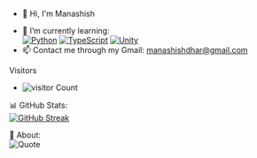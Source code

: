 - 👋 Hi, I'm Manashish 

<!-- - 🌐 Socials: <br>
 [![Discord](https://img.shields.io/badge/Discord-7289DA?style=for-the-badge&logo=discord&logoColor=white)](https://discord.gg/uMcSCNfV)
[![Reddit](https://img.shields.io/badge/Reddit-FF4500?style=for-the-badge&logo=reddit&logoColor=white)](https://www.reddit.com/u/manashish_dhar05/s/SX4p4MXPrs)
[![X](https://img.shields.io/badge/X-000000?style=for-the-badge&logo=x&logoColor=white)](https://x.com/ManashishDhar?t=ovNF1Qi5n-529Cc6wYREQg&s=09) -->







- 🌱 I’m currently learning:<br>
[![Python]((https://legacy.python.org/community/logos/python-logo-master-v3-TM.png))](https://www.python.org/)
[![TypeScript](https://img.shields.io/badge/-JavaScript-3178C6?style=for-the-badge&logo=JavaScript&logoColor=white)](https://www.javascript.com/)
[![Unity](https://img.shields.io/badge/-Unity-000000?style=for-the-badge&logo=Unity&logoColor=white)](https://unity.com/) 
- 📫 Contact me through my Gmail: [manashishdhar@gmail.com](mailto:manashishdhar@gmail.com)


 Visitors
- ![visitor Count](https://komarev.com/ghpvc/?username=your-github-saboten123&style=flat&color=000000&label=Visitors)



📊 GitHub Stats: <br>
[![GitHub Streak](https://streak-stats.demolab.com?user=saboten123&theme=dark&hide_border=true)](https://git.io/streak-stats)


 📜 About: <br>
![Quote](https://quotes-github-readme.vercel.app/api?type=horizontal&theme=dark)
